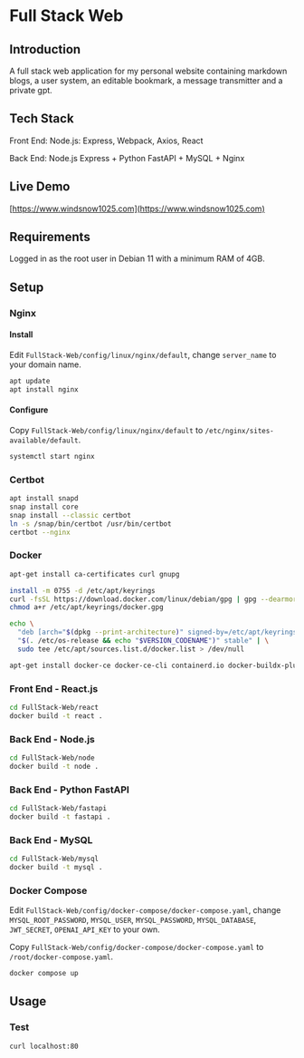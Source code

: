 # Full Stack Web

## Introduction

A full stack web application for my personal website containing markdown blogs, a user system, an editable bookmark, a message transmitter and a private gpt.

## Tech Stack

Front End: Node.js: Express, Webpack, Axios, React

Back End: Node.js Express + Python FastAPI + MySQL + Nginx

## Live Demo

[https://www.windsnow1025.com](https://www.windsnow1025.com)

## Requirements

Logged in as the root user in Debian 11 with a minimum RAM of 4GB.

## Setup

### Nginx

#### Install

Edit `FullStack-Web/config/linux/nginx/default`, change `server_name` to your domain name.

```bash
apt update
apt install nginx
```

#### Configure

Copy `FullStack-Web/config/linux/nginx/default` to `/etc/nginx/sites-available/default`.

```bash
systemctl start nginx
```

### Certbot

```bash
apt install snapd
snap install core
snap install --classic certbot
ln -s /snap/bin/certbot /usr/bin/certbot
certbot --nginx
```

### Docker

```bash
apt-get install ca-certificates curl gnupg
```

```bash
install -m 0755 -d /etc/apt/keyrings
curl -fsSL https://download.docker.com/linux/debian/gpg | gpg --dearmor -o /etc/apt/keyrings/docker.gpg
chmod a+r /etc/apt/keyrings/docker.gpg
```

```bash
echo \
  "deb [arch="$(dpkg --print-architecture)" signed-by=/etc/apt/keyrings/docker.gpg] https://download.docker.com/linux/debian \
  "$(. /etc/os-release && echo "$VERSION_CODENAME")" stable" | \
  sudo tee /etc/apt/sources.list.d/docker.list > /dev/null
```

```bash
apt-get install docker-ce docker-ce-cli containerd.io docker-buildx-plugin docker-compose-plugin
```

### Front End - React.js

```bash
cd FullStack-Web/react
docker build -t react .
```

### Back End - Node.js

```bash
cd FullStack-Web/node
docker build -t node .
```

### Back End - Python FastAPI

```bash
cd FullStack-Web/fastapi
docker build -t fastapi .
```

### Back End - MySQL

```bash
cd FullStack-Web/mysql
docker build -t mysql .
```

### Docker Compose

Edit `FullStack-Web/config/docker-compose/docker-compose.yaml`, change `MYSQL_ROOT_PASSWORD`, `MYSQL_USER`, `MYSQL_PASSWORD`, `MYSQL_DATABASE`, `JWT_SECRET`, `OPENAI_API_KEY` to your own.

Copy `FullStack-Web/config/docker-compose/docker-compose.yaml` to `/root/docker-compose.yaml`.

```bash
docker compose up
```

## Usage

### Test

```bash
curl localhost:80
```
